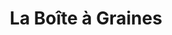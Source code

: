 ---
title: "La Boîte à Graines"
url: /lherbergement/la-boite-a-graines/
shop: Landwirtschaftlich
---